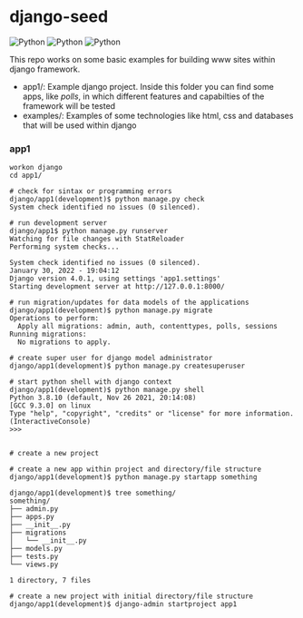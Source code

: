 # django-seed
![Python](https://img.shields.io/badge/django-v4.0.1-orange)
![Python](https://img.shields.io/badge/python-v3.8.10-blue)
![Python](https://img.shields.io/badge/platform-linux--64%7Cwin--64-lightgrey)

This repo works on some basic examples for building www sites within django framework.

- app1/: Example django project. Inside this folder you can find some apps, like *polls*, in which different features and capabilties of the framework will be tested
- examples/: Examples of some technologies like html, css and databases that will be used within django

### app1

```
workon django
cd app1/

# check for sintax or programming errors
django/app1(development)$ python manage.py check
System check identified no issues (0 silenced).

# run development server
django/app1$ python manage.py runserver
Watching for file changes with StatReloader
Performing system checks...

System check identified no issues (0 silenced).
January 30, 2022 - 19:04:12
Django version 4.0.1, using settings 'app1.settings'
Starting development server at http://127.0.0.1:8000/

# run migration/updates for data models of the applications
django/app1(development)$ python manage.py migrate
Operations to perform:
  Apply all migrations: admin, auth, contenttypes, polls, sessions
Running migrations:
  No migrations to apply.

# create super user for django model administrator
django/app1(development)$ python manage.py createsuperuser

# start python shell with django context
django/app1(development)$ python manage.py shell
Python 3.8.10 (default, Nov 26 2021, 20:14:08) 
[GCC 9.3.0] on linux
Type "help", "copyright", "credits" or "license" for more information.
(InteractiveConsole)
>>> 


# create a new project

# create a new app within project and directory/file structure
django/app1(development)$ python manage.py startapp something

django/app1(development)$ tree something/
something/
├── admin.py
├── apps.py
├── __init__.py
├── migrations
│   └── __init__.py
├── models.py
├── tests.py
└── views.py

1 directory, 7 files

# create a new project with initial directory/file structure
django/app1(development)$ django-admin startproject app1
```
